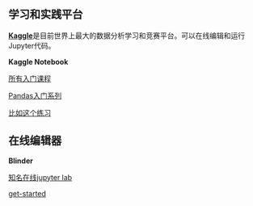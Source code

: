 
## 学习和实践平台

[**Kaggle**](https://kaggle.com)是目前世界上最大的数据分析学习和竞赛平台。可以在线编辑和运行Jupyter代码。

**Kaggle Notebook**

[所有入门课程](https://www.kaggle.com/learn)

[Pandas入门系列](https://www.kaggle.com/learn/pandas)

[比如这个练习](https://www.kaggle.com/jhoward/jupyter-notebook-101)

## 在线编辑器

**Blinder**

[知名在线jupyter lab](https://mybinder.org/)

[get-started](https://mybinder.readthedocs.io/en/latest/introduction.html)

